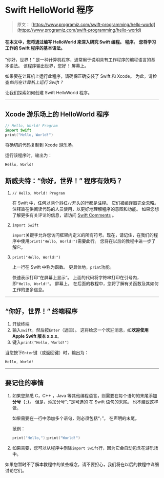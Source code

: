 # Swift HelloWorld 程序

> 原文： [https://www.programiz.com/swift-programming/hello-world](https://www.programiz.com/swift-programming/hello-world)

#### 在本文中，您将通过编写 HelloWorld 来深入研究 Swift 编程。 程序。 您将学习工作的 Swift 程序的基本语法。

“你好，世界！” 是一种计算机程序，通常用于说明具有工作程序的编程语言的基本语法。 该程序输出世界，您好！ 屏幕上。

如果要在计算机上运行此程序，请确保正确安装了 Swift 和 Xcode。 为此，请检查*如何在计算机上运行 Swift？*

让我们探索如何创建 Swift HelloWorld 程序。

* * *

## Xcode 游乐场上的 HelloWorld 程序

```swift
// Hello, World! Program
import Swift
print("Hello, World!") 
```

将确切的代码复制到 Xcode 游乐场。

运行该程序时，输出为：

```swift
Hello, World!
```

## 斯威夫特：“你好，世界！” 程序有效吗？

1.  `// Hello, World! Program`

    在 Swift 中，任何以两个斜杠`//`开头的行都是注释。 它们被编译器完全忽略。 注释旨在供阅读代码的人员使用，以更好地理解程序的意图和功能。 如果您想了解更多有关评论的信息，请访问 [Swift Comments](/swift-programming/comments "Swift Comments") 。

2.  `import Swift`

    `import`关键字允许您访问框架内定义的所有符号。现在，请记住，在我们的程序中使用`print("Hello, World!")`需要此行。 您将在以后的教程中进一步了解它。

3.  `print("Hello, World!")`

    上一行在 Swift 中称为函数。 更具体地，`print`功能。

    快速表示打印“在屏幕上显示”。 上面的代码将字符串打印在引号内，即`"Hello, World!"`。 屏幕上。 在后面的教程中，您将了解有关函数及其如何工作的更多信息。

* * *

## “你好，世界！” 终端程序

1.  开放终端
2.  输入`swift`，然后按`Enter`（返回）。 这将给您一个欢迎消息，如**欢迎使用 Apple Swift 版本 x.x.x**。
3.  键入`print("Hello, World!")`

当您按下`Enter`键（或返回键）时，输出为：

```swift
Hello, World!
```

* * *

## 要记住的事情

1.  如果您熟悉 C，C++ ，Java 等其他编程语言，则需要在每个语句的末尾添加**分号（`;`）**。 但是，添加分号“`;`”是可选的 在 Swift 语句的末尾。 也不建议这样做。

    如果需要在一行中添加多个语句，则必须包括“`;`”。 在声明的末尾。

    范例：

    ```swift
    print("Hello,");print("World!")

    ```

2.  如果需要，您可以从程序中删除`import Swift`行，因为它会自动包含在游乐场中。

如果您暂时不了解本教程中的某些概念，请不要担心，我们将在以后的教程中详细讨论它们。